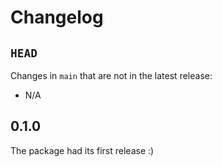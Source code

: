 # Changelog

## `HEAD`

Changes in `main` that are not in the latest release:

- N/A

## 0.1.0

The package had its first release :)
